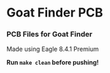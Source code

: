 # Goat Finder PCB
### PCB Files for Goat Finder

Made using Eagle 8.4.1 Premium

**Run `make clean` before pushing!**
